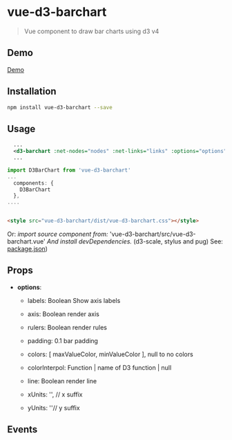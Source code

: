 # vue-d3-barchart 
 > Vue component to draw bar charts using d3 v4


## Demo

[Demo](https://emiliorizzo.github.io/vue-d3-barchart/)

## Installation

``` bash
npm install vue-d3-barchart --save

```

## Usage


```xml
  ...  
  <d3-barchart :net-nodes="nodes" :net-links="links" :options="options" />
  ...

```
``` javascript  
import D3BarChart from 'vue-d3-barchart'
...
  components: {
    D3BarChart
  },
....
```
``` html

<style src="vue-d3-barchart/dist/vue-d3-barchart.css"></style>

```

Or: *import source component from:* 'vue-d3-barchart/src/vue-d3-barchart.vue'
*And install devDependencies.* (d3-scale, stylus and pug) 
See: [package.json](https://github.com/emiliorizzo/vue-d3-barchart/blob/master/package.json))


## Props
  
- **options**:
  
  - labels: Boolean
      Show axis labels
  
  - axis: Boolean
      render axis
  
  - rulers: Boolean
      render rules
  
  - padding: 0.1 
    bar padding
  
  - colors: [ maxValueColor, minValueColor ], null to no colors

  - colorInterpol: Function | name of D3 function | null
  
  - line: Boolean
    render line
  
  - xUnits: '', // x  suffix
  - yUnits: ''//  y suffix


    


## Events




